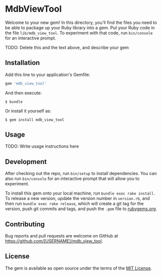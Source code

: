 # MdbViewTool

Welcome to your new gem! In this directory, you'll find the files you need to be able to package up your Ruby library into a gem. Put your Ruby code in the file `lib/mdb_view_tool`. To experiment with that code, run `bin/console` for an interactive prompt.

TODO: Delete this and the text above, and describe your gem

## Installation

Add this line to your application's Gemfile:

```ruby
gem 'mdb_view_tool'
```

And then execute:

    $ bundle

Or install it yourself as:

    $ gem install mdb_view_tool

## Usage

TODO: Write usage instructions here

## Development

After checking out the repo, run `bin/setup` to install dependencies. You can also run `bin/console` for an interactive prompt that will allow you to experiment.

To install this gem onto your local machine, run `bundle exec rake install`. To release a new version, update the version number in `version.rb`, and then run `bundle exec rake release`, which will create a git tag for the version, push git commits and tags, and push the `.gem` file to [rubygems.org](https://rubygems.org).

## Contributing

Bug reports and pull requests are welcome on GitHub at https://github.com/[USERNAME]/mdb_view_tool.

## License

The gem is available as open source under the terms of the [MIT License](https://opensource.org/licenses/MIT).
